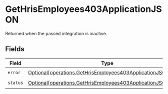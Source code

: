 # GetHrisEmployees403ApplicationJSON

Returned when the passed integration is inactive.


## Fields

| Field                                                                                                                                    | Type                                                                                                                                     | Required                                                                                                                                 | Description                                                                                                                              |
| ---------------------------------------------------------------------------------------------------------------------------------------- | ---------------------------------------------------------------------------------------------------------------------------------------- | ---------------------------------------------------------------------------------------------------------------------------------------- | ---------------------------------------------------------------------------------------------------------------------------------------- |
| `error`                                                                                                                                  | [Optional[operations.GetHrisEmployees403ApplicationJSONError]](undefined/models/operations/gethrisemployees403applicationjsonerror.md)   | :heavy_check_mark:                                                                                                                       | N/A                                                                                                                                      |
| `status`                                                                                                                                 | [Optional[operations.GetHrisEmployees403ApplicationJSONStatus]](undefined/models/operations/gethrisemployees403applicationjsonstatus.md) | :heavy_check_mark:                                                                                                                       | N/A                                                                                                                                      |